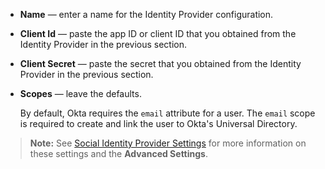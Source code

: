 * **Name** &mdash; enter a name for the Identity Provider configuration.
* **Client Id** &mdash; paste the app ID or client ID that you obtained from the Identity Provider in the previous section.
* **Client Secret** &mdash; paste the secret that you obtained from the Identity Provider in the previous section.
* **Scopes** &mdash; leave the defaults.

    By default, Okta requires the `email` attribute for a user. The `email` scope is required to create and link the user to Okta's Universal Directory.

> **Note:** See [Social Identity Provider Settings](#social-identity-provider-settings) for more information on these settings and the **Advanced Settings**.

